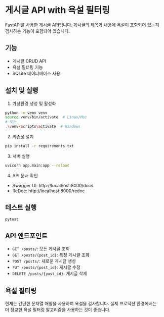 # 게시글 API with 욕설 필터링

FastAPI를 사용한 게시글 API입니다. 게시글의 제목과 내용에 욕설이 포함되어 있는지 검사하는 기능이 포함되어 있습니다.

## 기능

- 게시글 CRUD API
- 욕설 필터링 기능
- SQLite 데이터베이스 사용

## 설치 및 실행

1. 가상환경 생성 및 활성화
```bash
python -m venv venv
source venv/bin/activate  # Linux/Mac
# 또는
.\venv\Scripts\activate  # Windows
```

2. 의존성 설치
```bash
pip install -r requirements.txt
```

3. 서버 실행
```bash
uvicorn app.main:app --reload
```

4. API 문서 확인
- Swagger UI: http://localhost:8000/docs
- ReDoc: http://localhost:8000/redoc

## 테스트 실행

```bash
pytest
```

## API 엔드포인트

- `GET /posts/`: 모든 게시글 조회
- `GET /posts/{post_id}`: 특정 게시글 조회
- `POST /posts/`: 새로운 게시글 생성
- `PUT /posts/{post_id}`: 게시글 수정
- `DELETE /posts/{post_id}`: 게시글 삭제

## 욕설 필터링

현재는 간단한 문자열 매칭을 사용하여 욕설을 검사합니다. 실제 프로덕션 환경에서는 더 정교한 욕설 필터링 알고리즘을 사용하는 것이 좋습니다. 